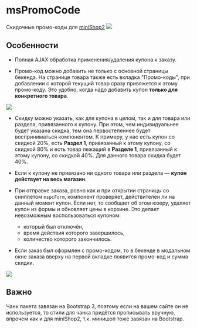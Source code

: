 # msPromoCode

Скидочные промо-коды для [miniShop2][1]
[![](https://file.modx.pro/files/4/d/1/4d1b1efb5043b39395279a1931e38064.png)](https://file.modx.pro/files/4/d/1/4d1b1efb5043b39395279a1931e38064.png)

## Особенности

* Полная AJAX обработка применения/удаления купона к заказу.

* Промо-код можно добавить не только с основной страницы бекенда. На странице товара также есть вкладка "Промо-коды", при добавлении с которой текущий товар сразу привяжется к этому промо-коду. Это удобно, когда надо добавить купон **только для конкретного товара**.

[![](https://file.modx.pro/files/9/9/f/99f933c6bede012de67addc87f8fcf39.png)](https://file.modx.pro/files/9/9/f/99f933c6bede012de67addc87f8fcf39.png)

* Скидку можно указать, как для купона в целом, так и для товара или раздела, привязанного к купону. При этом, чем индивидуальнее будет указана скидка, тем она первостепеннее будет восприниматься компонентом. К примеру, у нас есть купон со скидкой 20%, есть **Раздел 1**, привязанный к этому купону, со скидкой 80% и есть товар лежащий в **Разделе 1**, привязанный к этому купону, со скидкой 40%. Для данного товара скидка будет 40%.

* Если к купону не привязано ни одного товара или раздела — **купон действует на весь магазин**.

* При отправке заказа, ровно как и при открытии страницы со сниппетом `mspcForm`, компонент проверяет, действителен ли на данный момент купон. Если нет, то сообщает об этом юзеру, удаляет купон из формы и обновляет цены в корзине. Это делает невозможным воспользоваться купоном:
  * который был отключён,
  * время действия которого завершилось,
  * количество которого закончилось.

* Если заказ был оформлен с промо-кодом, то в бекенде в модальном окне заказа вверху на первой вкладке появится промо-код и сумма скидки.

[![](https://file.modx.pro/files/8/4/8/848c52f4c835c232e6874d3e591ca5b7.png)](https://file.modx.pro/files/8/4/8/848c52f4c835c232e6874d3e591ca5b7.png)

## Важно

Чанк пакета завязан на Bootstrap 3, поэтому если на вашем сайте он не используется, то стили для чанка придётся прописывать вручную, впрочем как и для miniShop2, т.к. минишоп тоже завязан на Bootstrap.

[1]: /components/minishop2/
